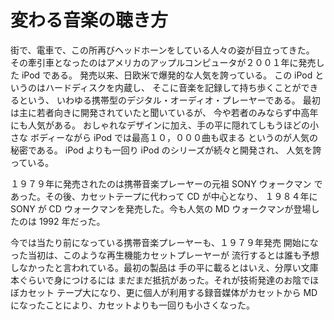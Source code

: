 # 変わる音楽の聴き方

街で、電車で、この所再びヘッドホーンをしている人々の姿が目立ってきた。
その牽引車となったのはアメリカのアップルコンピュータが２００１年に発売した
iPod である。
発売以来、日欧米で爆発的な人気を誇っている。
この iPod というのはハードディスクを内蔵し、
そこに音楽を記録して持ち歩くことができるという、
いわゆる携帯型のデジタル・オーディオ・プレーヤーである。
最初は主に若者向きに開発されていたと聞いているが、
今や若者のみならず中高年にも人気がある。
おしゃれなデザインに加え、手の平に隠れてしもうほどの小さな
ボディーながら iPod では最高１０，０００曲も収まる
というのが人気の秘密である。
iPod よりも一回り iPod のシリーズが続々と開発され、
人気を誇っている。

１９７９年に発売されたのは携帯音楽プレーヤーの元祖 SONY ウォークマン
であった。その後、カセットテープに代わって CD が中心となり、
１９８４年に SONY が CD ウォークマンを発売した。今も人気の
MD ウォークマンが登場したのは 1992 年だった。

今では当たり前になっている携帯音楽プレーヤーも、１９７９年発売
開始になった当初は、このような再生機能カセットプレーヤーが
流行するとは誰も予想しなかったと言われている。最初の製品は
手の平に載るとはいえ、分厚い文庫本ぐらいで身につけるには
まだまだ抵抗があった。それが技術発達のお陰でほぼカセット
テープ大になり、更に個人が利用する録音媒体がカセットから
MD になったことにより、カセットよりも一回りも小さくなった。

